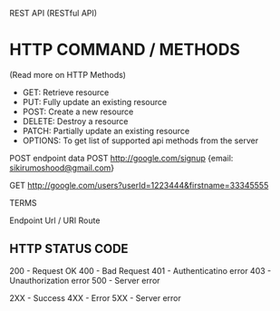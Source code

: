REST API (RESTful API)

# HTTP COMMAND / METHODS 

(Read more on HTTP Methods)

- GET: Retrieve resource
- PUT: Fully update an existing resource
- POST: Create a new resource 
- DELETE: Destroy a resource
- PATCH: Partially update an existing resource
- OPTIONS: To get list of supported api methods from the server

POST endpoint data
POST http://google.com/signup {email: sikirumoshood@gmail.com}

GET http://google.com/users?userId=1223444&firstname=33345555

TERMS

Endpoint
Url / URI
Route

## HTTP STATUS CODE
200 - Request OK
400 - Bad Request 
401 - Authenticatino error 
403 - Unauthorization error 
500 - Server error 

2XX - Success
4XX - Error
5XX - Server error